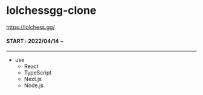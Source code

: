 # lolchessgg-clone
  https://lolchess.gg/ 
  #### START : 2022/04/14 ~ 
  
<hr>

* use
  * React
  * TypeScript
  * Next.js
  * Node.js
